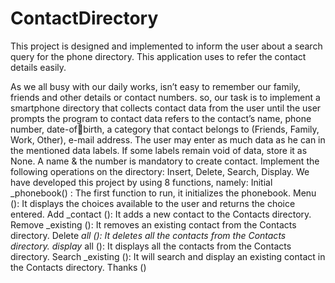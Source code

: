 # ContactDirectory

This project is designed and implemented to inform the user about a search query for the phone directory. This application uses to refer the contact details easily.



As we all busy with our daily works, isn’t easy to remember our family, friends and other details or contact numbers. so, our task is to implement a smartphone directory that collects contact data from the user  until the user prompts the program to contact data refers to the contact’s name, phone number, date-ofbirth, a category that contact belongs to (Friends, Family, Work, Other), e-mail address. The user may enter as much data as he can in the mentioned data labels. If some labels remain void of data, store it as None. A name & the number is mandatory to create contact. Implement the following operations on the
directory: Insert, Delete, Search, Display. We have developed this project by using 8 functions, namely:
Initial _phonebook() : The first function to run, it initializes the phonebook.
Menu (): It displays the choices available to the user and returns the choice entered.
Add _contact (): It adds a new contact to the Contacts directory.
Remove _existing (): It removes an existing contact from the Contacts directory.
Delete _all (): It deletes all the contacts from the Contacts directory.
display_ all (): It displays all the contacts from the Contacts directory.
Search _existing (): It will search and display an existing contact in the Contacts directory.
Thanks ()
